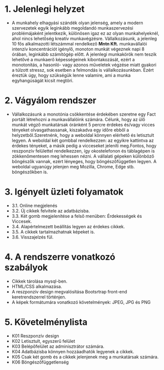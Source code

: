 # 1. Jelenlegi helyzet
- A munkahely elhagyási szándék olyan jelenség, amely a modern szervezetek egyik leginkább megoldandó munkaszervezési problémájaként jelentkezik, különösen igaz ez az olyan munkahelyeknél, ahol nincs lehetőség kreatív munkavégzésre. 
 Vállalkozásunk, a jelenleg 10 fős alkalmazotti létszámmal rendelkező **Mntn Kft.** munkavállalói intenzív koncentrációt igénylő, monoton munkát végeznek napi 8 órában, leginkább számítógép előtt. 
 A jelenlegi munkakörök nem teszik lehetővé a munkaerő képességeinek kibontakozását, ezért a monotonitás, a hasonló- vagy azonos műveletek végzése miatt gyakori a túlzott stressz, sok esetben a felmondás is vállalkozásunkban.
 Ezért éreztük úgy, hogy szükségük lenne valamire, ami a munka egyhangúságát kicsit megtöri.
 
# 2. Vágyálom rendszer
- Vállalkozásunk a monotónia csökkentése érdekében szeretne egy Fact portált létrehozni a munkavállalóink számára. Célunk, hogy az ülő munkát végző munkatársak óránként 5 percre érdekes 
és/vagy vicces tényeket olvasgathassanak, kiszakadva egy időre ebből a helyzetből.Szeretnénk, hogy a weboldal könnyen elérhető és letisztult legyen. A weboldal két gombbal rendelkezzen: az egyikre kattintva az érdekes tényeket, a másik pedig a vicceseket jeleníti meg.Fontos, hogy reszponzív felülettel rendelkezzen, így okostelefonon és táblagépen is zökkenőmentesen meg lehessen nézni. A vállalati gépeken különböző böngészők vannak, ezért lényeges, hogy böngészőfüggetlen legyen. A weboldal ugyanúgy jelenjen meg Mozilla, Chrome, Edge stb. böngészőkben is.

# 3. Igényelt üzleti folyamatok
-    3.1.	Online megjelenés 
-    3.2.	Új cikkek felvitele az adatbázisba.
-    3.3.	Két gomb megjelenítése a felső menüben: Érdekességek és Viccesek. 
-    3.4. 	Alapértelmezett beállítás legyen az érdekes cikkek.
-    3.5.	A cikkek tartalmazhatnak képeket is.
-    3.6.	Visszajelzés fül.

# 4.	A rendszerre vonatkozó szabályok
- Cikkek tárolása mysql-ben.
- HTML/CSS alkalmazása.
- A reszponzív design megvalósítása Bootsrtrap front-end keretrendszerrel történjen.
- A képek formátumára vonatkozó követelmények: JPEG, JPG és PNG

# 5.	Követelménylista
- K01 Reszponzív design
- K02 Letisztult, egyszerű felület
- K03 Belépőfelület az adminisztrátor számára.
- K04 Adatbázisba könnyen hozzáadhatók legyenek a cikkek.
- K05 Csak két gomb és a cikkek jelenjenek meg a munkatársak számára.
- K06 Böngészőfüggetlenség
